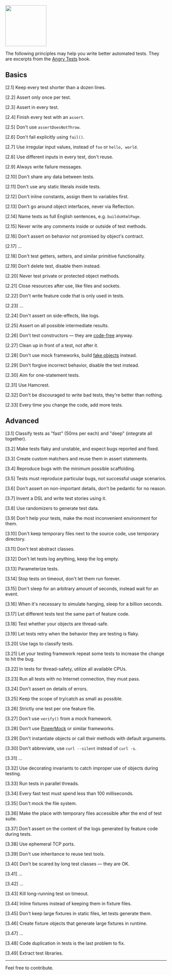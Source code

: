 <img src="https://www.yegor256.com/images/books/angry-tests/onion.svg" height="128px"/>

The following principles may help you write better automated tests.
They are excerpts from the [Angry Tests](https://www.yegor256.com/angry-tests.html) book.

## Basics

[2.1] Keep every test shorter than a dozen lines.

[2.2] Assert only once per test.

[2.3] Assert in every test.

[2.4] Finish every test with an `assert`.

[2.5] Don't use `assertDoesNotThrow`.

[2.6] Don't fail explicitly using `fail()`.

[2.7] Use irregular input values, instead of `foo` or `hello, world`.

[2.8] Use different inputs in every test, don't reuse.

[2.9] Always write failure messages.

[2.10] Don't share any data between tests.

[2.11] Don't use any static literals inside tests.

[2.12] Don't inline constants, assign them to variables first.

[2.13] Don't go around object interfaces, never via Reflection.

[2.14] Name tests as full English sentences, e.g. `buildsHtmlPage`.

[2.15] Never write any comments inside or outside of test methods.

[2.16] Don't assert on behavior not promised by object's contract.

[2.17] ...

[2.18] Don't test getters, setters, and similar primitive functionality.

[2.19] Don't delete test, disable them instead.

[2.20] Never test private or protected object methods.

[2.21] Close resources after use, like files and sockets.

[2.22] Don't write feature code that is only used in tests.

[2.23] ...

[2.24] Don't assert on side-effects, like logs.

[2.25] Assert on all possible intermediate results.

[2.26] Don't test constructors — they are [code-free] anyway.

[2.27] Clean up in front of a test, not after it.

[2.28] Don't use mock frameworks, build [fake objects] instead.

[2.29] Don't forgive incorrect behavior, disable the test instead.

[2.30] Aim for one-statement tests.

[2.31] Use Hamcrest.

[2.32] Don't be discouraged to write bad tests, they're better than nothing.

[2.33] Every time you change the code, add more tests.

## Advanced

[3.1] Classify tests as "fast" (50ms per each) and "deep" (integrate all together).

[3.2] Make tests flaky and unstable, and expect bugs reported and fixed.

[3.3] Create custom matchers and reuse them in assert statements.

[3.4] Reproduce bugs with the minimum possible scaffolding.

[3.5] Tests must reproduce particular bugs, not successful usage scenarios.

[3.6] Don't assert on non-important details, don't be pedantic for no reason.

[3.7] Invent a DSL and write test stories using it.

[3.8] Use randomizers to generate test data.

[3.9] Don't help your tests, make the most inconvenient environment for them.

[3.10] Don't keep temporary files next to the source code, use temporary directory.

[3.11] Don't test abstract classes.

[3.12] Don't let tests log anything, keep the log empty.

[3.13] Parameterize tests.

[3.14] Stop tests on timeout, don't let them run forever.

[3.15] Don't sleep for an arbitrary amount of seconds, instead wait for an event.

[3.16] When it's necessary to simulate hanging, sleep for a billion seconds.

[3.17] Let different tests test the same part of feature code.

[3.18] Test whether your objects are thread-safe.

[3.19] Let tests retry when the behavior they are testing is flaky.

[3.20] Use tags to classify tests.

[3.21] Let your testing framework repeat some tests to increase the change to hit the bug.

[3.22] In tests for thread-safety, utilize all available CPUs.

[3.23] Run all tests with no Internet connection, they must pass.

[3.24] Don't assert on details of errors.

[3.25] Keep the scope of try/catch as small as possible.

[3.26] Strictly one test per one feature file.

[3.27] Don't use `verify()` from a mock framework.

[3.28] Don't use [PowerMock] or similar frameworks.

[3.29] Don't instantiate objects or call their methods with default arguments.

[3.30] Don't abbreviate, use `curl --silent` instead of `curl -s`.

[3.31] ...

[3.32] Use decorating invariants to catch improper use of objects during testing.

[3.33] Run tests in parallel threads.

[3.34] Every fast test must spend less than 100 milliseconds.

[3.35] Don't mock the file system.

[3.36] Make the place with temporary files accessible after the end of test suite.

[3.37] Don't assert on the content of the logs generated by feature code during tests.

[3.38] Use ephemeral TCP ports.

[3.39] Don't use inheritance to reuse test tools.

[3.40] Don't be scared by long test classes — they are OK.

[3.41] ...

[3.42] ...

[3.43] Kill long-running test on timeout.

[3.44] Inline fixtures instead of keeping them in fixture files.

[3.45] Don't keep large fixtures in static files, let tests generate them.

[3.46] Create fixture objects that generate large fixtures in runtime.

[3.47] ...

[3.48] Code duplication in tests is the last problem to fix.

[3.49] Extract test libraries.

<hr>

Feel free to contribute.

[code-free]: https://www.yegor256.com/2015/05/07/ctors-must-be-code-free.html
[fake objects]: https://www.yegor256.com/2014/09/23/built-in-fake-objects.html
[PowerMock]: https://github.com/powermock/powermock

